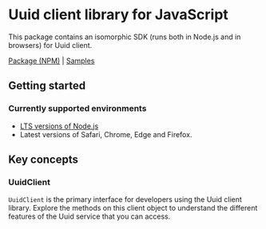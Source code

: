 # Uuid client library for JavaScript

This package contains an isomorphic SDK (runs both in Node.js and in browsers) for Uuid client.



[Package (NPM)](https://www.npmjs.com/package/uuid) |
[Samples](https://github.com/Azure-Samples/azure-samples-js-management)

## Getting started

### Currently supported environments

- [LTS versions of Node.js](https://nodejs.org/about/releases/)
- Latest versions of Safari, Chrome, Edge and Firefox.




## Key concepts

### UuidClient

`UuidClient` is the primary interface for developers using the Uuid client library. Explore the methods on this client object to understand the different features of the Uuid service that you can access.

